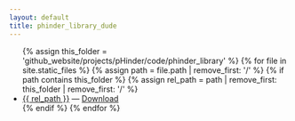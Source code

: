 ```yaml
---
layout: default
title: phinder_library_dude
---
```


<ul>
{% assign this_folder = 'github_website/projects/pHinder/code/phinder_library' %}
{% for file in site.static_files %}
  {% assign path = file.path | remove_first: '/' %}
  {% if path contains this_folder %}
    {% assign rel_path = path | remove_first: this_folder | remove_first: '/' %}
    <li>
      <a href="https://github.com/dangerisom/IsomLabPrivate/blob/main/{{ path }}">{{ rel_path }}</a>
      — <a href="{{ path | relative_url }}" download>Download</a>
    </li>
  {% endif %}
{% endfor %}
</ul>
